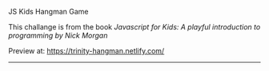 JS Kids Hangman Game

This challange is from the book *Javascript for Kids: A playful introduction to programming by Nick Morgan*

Preview at: https://trinity-hangman.netlify.com/
***

